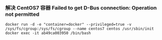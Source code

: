 ### 解决 CentOS7 容器 Failed to get D-Bus connection: Operation not permitted
```
docker run -d -e "container=docker" --privileged=true -v /sys/fs/cgroup:/sys/fs/cgroup --name centos7 centos /usr/sbin/init  
docker exec -it ab49ca003950 /bin/bash 
```
